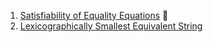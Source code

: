 1) [Satisfiability of Equality Equations](https://leetcode.com/problems/satisfiability-of-equality-equations/discuss/2624959/C%2B%2B-or-Union-Find-or-Related-Problems) 🌟
2) [Lexicographically Smallest Equivalent String](https://leetcode.com/problems/lexicographically-smallest-equivalent-string/)
